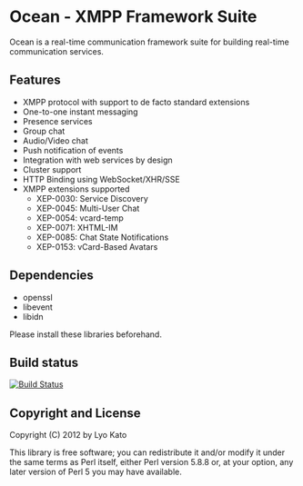 # Ocean - XMPP Framework Suite

Ocean is a real-time communication framework suite for building real-time communication services.

## Features

- XMPP protocol with support to de facto standard extensions
- One-to-one instant messaging
- Presence services
- Group chat
- Audio/Video chat
- Push notification of events
- Integration with web services by design
- Cluster support
- HTTP Binding using WebSocket/XHR/SSE
- XMPP extensions supported
    - XEP-0030: Service Discovery
    - XEP-0045: Multi-User Chat
    - XEP-0054: vcard-temp
    - XEP-0071: XHTML-IM
    - XEP-0085: Chat State Notifications
    - XEP-0153: vCard-Based Avatars

## Dependencies

- openssl
- libevent
- libidn

Please install these libraries beforehand.

## Build status

[![Build Status](https://secure.travis-ci.org/perl-ocean/ocean-core.png)](http://travis-ci.org/perl-ocean/ocean-core)

## Copyright and License

Copyright (C) 2012 by Lyo Kato

This library is free software; you can redistribute it and/or modify
it under the same terms as Perl itself, either Perl version 5.8.8 or,
at your option, any later version of Perl 5 you may have available.


